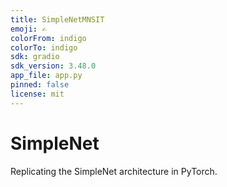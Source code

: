```yaml
---
title: SimpleNetMNSIT
emoji: ✍️
colorFrom: indigo
colorTo: indigo
sdk: gradio
sdk_version: 3.48.0
app_file: app.py
pinned: false
license: mit
---
```


# SimpleNet

Replicating the SimpleNet architecture in PyTorch.

